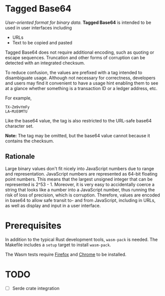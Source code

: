 # Tagged Base64

*User-oriented format for binary data.* **Tagged Base64** is intended to be
used in user interfaces including
- URLs
- Text to be copied and pasted

Tagged Base64 does not require additional encoding, such as quoting or
escape sequences. Truncation and other forms of corruption can be
detected with an integrated checksum.

To reduce confusion, the values are prefixed with a tag
intended to disambiguate usage. Although not necessary for
correctness, developers and users may find it convenient to have a
usage hint enabling them to see at a glance whether something is a
transaction ID or a ledger address, etc.

For example,

    TX~Zm9vYmFy
    LA~MzE0MTU

Like the base64 value, the tag is also restricted to the URL-safe
base64 character set.

**Note:** The tag may be omitted, but the base64 value cannot because it contains the checksum.

## Rationale

Large binary values don't fit nicely into JavaScript numbers due to
range and representation. JavaScript numbers are represented as 64-bit
floating point numbers. This means that the largest unsigned integer
that can be represented is 2^53 - 1. Moreover, it is very easy to
accidentally coerce a string that looks like a number into a
JavaScript number, thus running the risk of loss of precision, which
is corruption.  Therefore, values are encoded in base64 to allow safe
transit to- and from JavaScript, including in URLs, as well as display
and input in a user interface.

# Prerequisites

In addition to the typical Rust development tools, `wasm-pack` is needed. The Makefile includes a `setup` target to install `wasm-pack`.

The Wasm tests require [Firefox](https://www.mozilla.org/en-US/firefox/new/) and [Chrome](https://www.google.com/chrome/) to be installed.

# TODO

- [ ] Serde crate integration